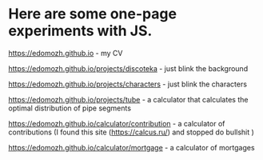 # Here are some one-page experiments with JS.

https://edomozh.github.io - my CV

https://edomozh.github.io/projects/discoteka - just blink the background

https://edomozh.github.io/projects/characters - just blink the characters

https://edomozh.github.io/projects/tube - a calculator that calculates the optimal distribution of pipe segments

https://edomozh.github.io/calculator/contribution - a calculator of contributions (I found this site (https://calcus.ru/) and stopped do bullshit )

https://edomozh.github.io/calculator/mortgage -  a calculator of mortgages

